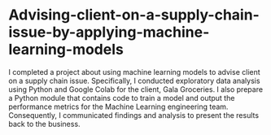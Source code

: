 # Advising-client-on-a-supply-chain-issue-by-applying-machine-learning-models
I completed a project about using machine learning models to advise client on a supply chain issue. Specifically, I conducted exploratory data analysis using Python and Google Colab for the client, Gala Groceries. I also prepare a Python module that contains code to train a model and output the performance metrics for the Machine Learning engineering team. Consequently, I communicated findings and analysis to present the results back to the business.

